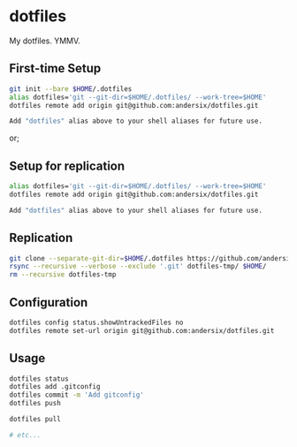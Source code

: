 # dotfiles
My dotfiles. YMMV.

## First-time Setup
```sh
git init --bare $HOME/.dotfiles
alias dotfiles='git --git-dir=$HOME/.dotfiles/ --work-tree=$HOME'
dotfiles remote add origin git@github.com:andersix/dotfiles.git

Add "dotfiles" alias above to your shell aliases for future use.
```
or;
## Setup for replication
```sh
alias dotfiles='git --git-dir=$HOME/.dotfiles/ --work-tree=$HOME'
dotfiles remote add origin git@github.com:andersix/dotfiles.git

Add "dotfiles" alias above to your shell aliases for future use.
```

## Replication
```sh
git clone --separate-git-dir=$HOME/.dotfiles https://github.com/andersix/dotfiles.git dotfiles-tmp
rsync --recursive --verbose --exclude '.git' dotfiles-tmp/ $HOME/
rm --recursive dotfiles-tmp
```

## Configuration
```sh
dotfiles config status.showUntrackedFiles no
dotfiles remote set-url origin git@github.com:andersix/dotfiles.git
```

## Usage
```sh
dotfiles status
dotfiles add .gitconfig
dotfiles commit -m 'Add gitconfig'
dotfiles push

dotfiles pull

# etc...
```
